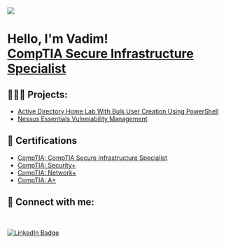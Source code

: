 <img src="https://media.licdn.com/dms/image/C4E16AQH75u4KtUQ6ZQ/profile-displaybackgroundimage-shrink_350_1400/0/1642203388880?e=1678320000&v=beta&t=7KFusMQljpBTrXwHq5EwQIj_VKMx3ykQVtbmUkPDPyk"/>

<h1>Hello, I'm Vadim! <br/><a href="https://www.linkedin.com/in/vadim-popa">CompTIA Secure Infrastructure Specialist</a></h1>


<h2>👨🏾‍💻 Projects:</h2>
 
- [Active Directory Home Lab With Bulk User Creation Using PowerShell](https://github.com/PopaVadim/Active-Directory-Home-Lab)
- [Nessus Essentials Vulnerability Management](https://github.com/PopaVadim/Nessus-Vulnerability-Management-Lab/blob/main/README.md) 

<h2>📜 Certifications</h2>

- [CompTIA: CompTIA Secure Infrastructure Specialist](https://www.credly.com/badges/413adebc-c102-4fe4-afb9-afe1d722687f/public_url)
- [CompTIA: Security+](https://www.credly.com/badges/bdad8024-ea72-49eb-b6b2-2e171e8816b4/public_url)
- [CompTIA: Network+](https://www.credly.com/badges/2711697d-9f88-413e-9598-caa721f484fa/public_url)
- [CompTIA: A+](https://www.credly.com/badges/9e25ef91-e777-4a64-a646-cd32a94f69ba/public_url)








<h2> 🤳 Connect with me:</h2>

<br/>

[![LinkedIn Badge](https://img.shields.io/badge/LinkedIn-Profile-informational?style=flat&logo=linkedin&logoColor=white&color=0D76A8)](https://www.linkedin.com/in/vadim-popa/)
